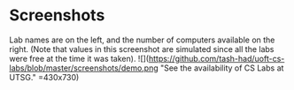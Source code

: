 # Screenshots
Lab names are on the left, and the number of computers available on the right. (Note that values in this screenshot are simulated since all the labs were free at the time it was taken).
![](https://github.com/tash-had/uoft-cs-labs/blob/master/screenshots/demo.png "See the availability of CS Labs at UTSG." =430x730)
